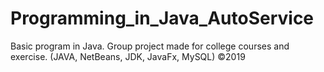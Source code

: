 # Programming_in_Java_AutoService
Basic program in Java. Group project made for college courses and exercise. (JAVA, NetBeans, JDK, JavaFx, MySQL) ©2019
